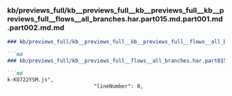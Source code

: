 ### kb/previews_full/kb__previews_full__kb__previews_full__kb__previews_full__flows__all_branches.har.part015.md.part001.md.part002.md.md

```md
### kb/previews_full/kb__previews_full__kb__previews_full__flows__all_branches.har.part015.md.part001.md.part002.md

```md
### kb/previews_full/kb__previews_full__flows__all_branches.har.part015.md.part001.md (part 002)

```md
k-KO722YSM.js",
                            "lineNumber": 0,
             
```

```

```

```
